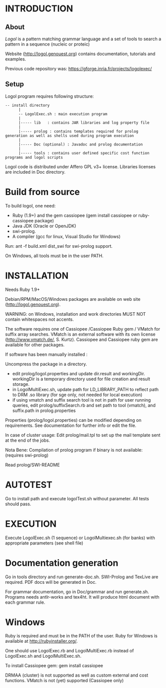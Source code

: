
# INTRODUCTION 

## About

*Logol* is a pattern matching grammar language and a set of tools to search a pattern in a sequence (nucleic or proteic)

Website (http://logol.genouest.org) contains documentation, tutorials and examples.

Previous code repository was: https://gforge.inria.fr/projects/logolexec/

## Setup

Logol program requires following structure:

    -- install directory
          |
          -- LogolExec.sh : main execution program
          |
          |----- lib   : contains JAR libraries and log property file
          |
          |----- prolog : contains templates required for prolog generation as well as shells used during program execution
          |
          |----- Doc (optional) : Javadoc and prolog documentation
          |
          |----- tools : contains user defined specific cost function programs and logol scripts

Logol code is distributed under Affero GPL v3+ license. Libraries licenses are
included in Doc directory.

# Build from source

To build logol, one need:
 - Ruby (1.9+) and the gem cassiopee (gem install cassiopee or ruby-cassiopee package)
 - Java JDK (Oracle or OpenJDK)
 - swi-prolog.
 - A compiler (gcc for linux, Visual Studio for Windows)
 
Run:
ant -f build.xml dist_swi for swi-prolog support.

On Windows, all tools must be in the user PATH.


# INSTALLATION

Needs Ruby 1.9+

Debian/RPM/MacOS/Windows packages are available on web site (http://logol.genouest.org).

WARNING: on Windows, installation and work directories MUST NOT contain whitespaces not accents.

The software requires one of Cassiopee /Cassiopee Ruby gem / VMatch for suffix array searches. VMatch is an external software with its own license (http://www.vmatch.de/, S. Kurtz).
Cassiopee and Cassiopee ruby gem are available for other packages.


If software has been manually installed :

Uncompress the package in a directory.
- edit prolog/logol.properties and update dir.result and workingDir. workingDir is a temporary directory used for file creation and result storage.
- in LogolMultiExec.sh, update path for LD_LIBRARY_PATH to reflect path to DRM .so library (for sge only, not needed for local execution)
- if using vmatch and suffix search tool is not in path for user running queries, edit prolog/suffixSearch.rb and set path to tool (vmatch), and suffix.path in prolog.properties


Properties (prolog/logol.properties) can be modified depending on requirements. See documentation for further info or edit the file.

In case of cluster usage:
Edit prolog/mail.tpl to set up the mail template sent at the end of the jobs.

Nota Bene:
Compilation of prolog program if binary is not available: (requires swi-prolog)

Read prolog/SWI-README

# AUTOTEST

Go to install path and execute logolTest.sh without parameter. All tests should pass.

# EXECUTION

Execute LogolExec.sh (1 sequence) or LogolMultiexec.sh (for banks) with appropriate parameters (see shell file)


# Documentation generation

Go in tools directory and run generate-doc.sh. SWI-Prolog and TexLive are required.
PDF docs will be generated in Doc.

For grammar documentation, go in Doc/grammar and run generate.sh. Programs needs antlr-works and tex4ht.
It will produce html document with each grammar rule.

# Windows

Ruby is required and must be in the PATH of the user. Ruby for Windows is available at http://rubyinstaller.org/.

One should use LogolExec.rb and LogolMultiExec.rb instead of LogolExec.sh and LogolMultiExec.sh.

To install Cassiopee gem: gem install cassiopee

DRMAA (cluster) is not supported as well as custom external and cost functions.
VMatch is not (yet) supported (Cassiopee only)
